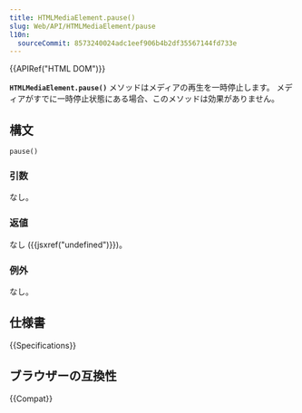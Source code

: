 ```yaml
---
title: HTMLMediaElement.pause()
slug: Web/API/HTMLMediaElement/pause
l10n:
  sourceCommit: 8573240024adc1eef906b4b2df35567144fd733e
---
```


{{APIRef("HTML DOM")}}

**`HTMLMediaElement.pause()`** メソッドはメディアの再生を一時停止します。 メディアがすでに一時停止状態にある場合、このメソッドは効果がありません。

## 構文

```js-nolint
pause()
```

### 引数

なし。

### 返値

なし ({{jsxref("undefined")}})。

### 例外

なし。

## 仕様書

{{Specifications}}

## ブラウザーの互換性

{{Compat}}
